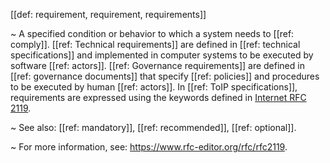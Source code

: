 [[def: requirement, requirement, requirements]]

~ A specified condition or behavior to which a system needs to [[ref: comply]]. [[ref: Technical requirements]] are defined in [[ref: technical specifications]] and implemented in computer systems to be executed by software [[ref: actors]]. [[ref: Governance requirements]] are defined in [[ref: governance documents]] that specify [[ref: policies]] and procedures to be executed by human [[ref: actors]]. In [[ref: ToIP specifications]], requirements are expressed using the keywords defined in [Internet RFC 2119](https://datatracker.ietf.org/doc/html/rfc2119).

~ See also: [[ref: mandatory]], [[ref: recommended]], [[ref: optional]].

~ For more information, see: <https://www.rfc-editor.org/rfc/rfc2119>.
